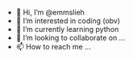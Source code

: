 - 👋 Hi, I’m @emmslieh
- 👀 I’m interested in coding (obv)
- 🌱 I’m currently learning python
- 💞️ I’m looking to collaborate on ...
- 📫 How to reach me ...

<!---
emmslieh/emmslieh is a ✨ special ✨ repository because its `README.md` (this file) appears on your GitHub profile.
You can click the Preview link to take a look at your changes.
--->
